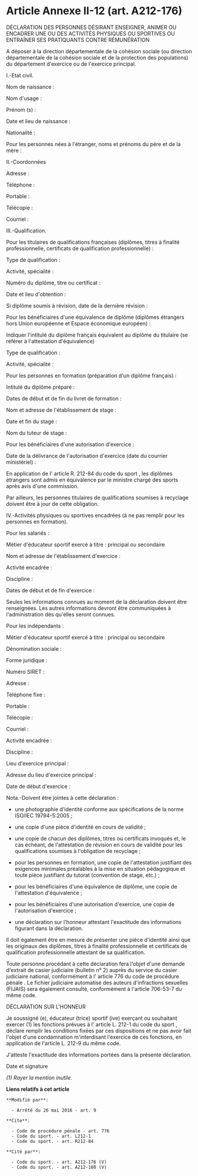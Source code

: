 # Article Annexe II-12 (art. A212-176)

DÉCLARATION DES PERSONNES DÉSIRANT ENSEIGNER, ANIMER OU ENCADRER UNE OU DES ACTIVITÉS PHYSIQUES OU SPORTIVES OU ENTRAÎNER SES
PRATIQUANTS CONTRE RÉMUNÉRATION 

A déposer à la direction départementale de la cohésion sociale (ou direction départementale de la cohésion sociale et de la
protection des populations) du département d'exercice ou de l'exercice principal. 

I.-Etat civil. 

Nom de naissance : 

Nom d'usage : 

Prénom (s) : 

Date et lieu de naissance : 

Nationalité : 

Pour les personnes nées à l'étranger, noms et prénoms du père et de la mère : 

II.-Coordonnées 

Adresse : 

Téléphone : 

Portable : 

Télécopie : 

Courriel : 

III.-Qualification. 

Pour les titulaires de qualifications françaises (diplômes, titres à finalité professionnelle, certificats de qualification
professionnelle) : 

Type de qualification : 

Activité, spécialité : 

Numéro du diplôme, titre ou certificat : 

Date et lieu d'obtention : 

Si diplôme soumis à révision, date de la dernière révision : 

Pour les bénéficiaires d'une équivalence de diplôme (diplômes étrangers hors Union européenne et Espace économique
européen) : 

Indiquer l'intitulé du diplôme français équivalent au diplôme du titulaire (se référer à l'attestation d'équivalence) 

Type de qualification : 

Activité, spécialité : 

Pour les personnes en formation (préparation d'un diplôme français) : 

Intitulé du diplôme préparé : 

Dates de début et de fin du livret de formation : 

Nom et adresse de l'établissement de stage : 

Date et fin du stage : 

Nom du tuteur de stage : 

Pour les bénéficiaires d'une autorisation d'exercice : 

Date de la délivrance de l'autorisation d'exercice (date du courrier ministériel) : 

En application de l'
article R. 212-84 du code du sport
, les diplômes étrangers sont admis en équivalence par le ministre chargé des sports après avis d'une commission. 

Par ailleurs, les personnes titulaires de qualifications soumises à recyclage doivent être à jour de cette obligation. 

IV.-Activités physiques ou sportives encadrées (à ne pas remplir pour les personnes en formation). 

Pour les salariés : 

Métier d'éducateur sportif exercé à titre : principal ou secondaire 

Nom et adresse de l'établissement d'exercice : 

Activité encadrée : 

Discipline : 

Dates de début et de fin d'exercice : 

Seules les informations connues au moment de la déclaration doivent être renseignées. Les autres informations devront être
communiquées à l'administration dès qu'elles seront connues. 

Pour les indépendants : 

Métier d'éducateur sportif exercé à titre : principal ou secondaire 

Dénomination sociale : 

Forme juridique : 

Numéro SIRET : 

Adresse : 

Téléphone fixe : 

Portable : 

Télécopie : 

Courriel : 

Activité encadrée : 

Discipline : 

Lieu d'exercice principal : 

Adresse du lieu d'exercice principal : 

Date de début d'exercice : 

Nota.-Doivent être jointes à cette déclaration :

- une photographie d'identité conforme aux spécifications de la norme ISO/IEC 19794-5:2005 ;

- une copie d'une pièce d'identité en cours de validité ;

- une copie de chacun des diplômes, titres ou certificats invoqués et, le cas échéant, de l'attestation de révision en cours
de validité pour les qualifications soumises à l'obligation de recyclage ;

- pour les personnes en formation, une copie de l'attestation justifiant des exigences minimales préalables à la mise en
situation pédagogique et toute pièce justifiant du tutorat (convention de stage, etc.) ;

- pour les bénéficiaires d'une équivalence de diplôme, une copie de l'attestation d'équivalence ;

- pour les bénéficiaires d'une autorisation d'exercice, une copie de l'autorisation d'exercice ;

- une déclaration sur l'honneur attestant l'exactitude des informations figurant dans la déclaration. 

Il doit également être en mesure de présenter une pièce d'identité ainsi que les originaux des diplômes, titres à finalité
professionnelle et certificats de qualification professionnelle attestant de sa qualification. 

Toute personne procédant à cette déclaration fera l'objet d'une demande d'extrait de casier judiciaire (bulletin n° 2) auprès
du service du casier judiciaire national, conformément à l'
article 776 du code de procédure pénale
. Le fichier judiciaire automatisé des auteurs d'infractions sexuelles (FIJAIS) sera également consulté, conformément à
l'article 706-53-7 du même code. 

DÉCLARATION SUR L'HONNEUR 

Je soussigné (e), éducateur (trice) sportif (ive) exerçant ou souhaitant exercer (1) les fonctions prévues à l'
article L. 212-1 du code du sport
, déclare remplir les conditions fixées par ces dispositions et ne pas avoir fait l'objet d'une condamnation m'interdisant
l'exercice de ces fonctions, en application de l'article L. 212-9 du même code. 

J'atteste l'exactitude des informations portées dans la présente déclaration. 

Date et signature 

_(1) Rayer la mention inutile._

**Liens relatifs à cet article**

	**Modifié par**:

	  - Arrêté du 26 mai 2016 - art. 9

	**Cite**:

	  - Code de procédure pénale - art. 776
	  - Code du sport. - art. L212-1
	  - Code du sport. - art. R212-84

	**Cité par**:

	  - Code du sport. - art. A212-176 (V)
	  - Code du sport. - art. A212-180 (V)
